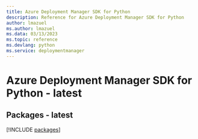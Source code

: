 ```yaml
---
title: Azure Deployment Manager SDK for Python
description: Reference for Azure Deployment Manager SDK for Python
author: lmazuel
ms.author: lmazuel
ms.data: 03/13/2023
ms.topic: reference
ms.devlang: python
ms.service: deploymentmanager
---
```

# Azure Deployment Manager SDK for Python - latest
## Packages - latest
[!INCLUDE [packages](deployment-manager-index.md)]